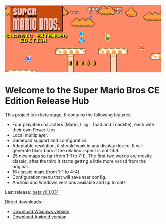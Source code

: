 ![alt text](ReadmeImage.png)

# Welcome to the Super Mario Bros CE Edition Release Hub

This project is in beta stage. It contains the following features:

- Four playable characters (Mario, Luigi, Toad and Toadette), each with their own Power-Ups.
- Local multiplayer.
- Gamepad support and configuration.
- Adaptable resolution, it should work in any display device. It will generate black bars if the relation aspect is not 16:9.
- 25 new maps so far (from 1-1 to 7-1). The first two worlds are mostly classic, after the third it starts getting a little more varied from the original.
- 16 classic maps (from 1-1 to 4-4).
- Configuration menu that will save user config.
- Android and Windows versions available and up to date.

Last release: [beta v0.1.031](https://github.com/DlukKnight/Super-Mario-Bros-CE-Edition---Public-Releases/releases/tag/v0.1.031-beta)

Direct downloads:
- [Download Windows version](https://github.com/DlukKnight/Super-Mario-Bros-CE-Edition---Public-Releases/releases/download/v0.1.031-beta/Super.Mario.Bros.CE.Edition.Beta.-.Windows.zip)
- [Download Android version](https://github.com/DlukKnight/Super-Mario-Bros-CE-Edition---Public-Releases/releases/download/v0.1.031-beta/Super_Mario_Bros_CE_Edition.Main.apk)
